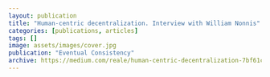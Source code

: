 ```yaml
---
layout: publication
title: "Human-centric decentralization. Interview with William Nonnis"
categories: [publications, articles]
tags: []
image: assets/images/cover.jpg
publication: "Eventual Consistency"
archive: https://medium.com/reale/human-centric-decentralization-7bf61ce6ad63
---
```


